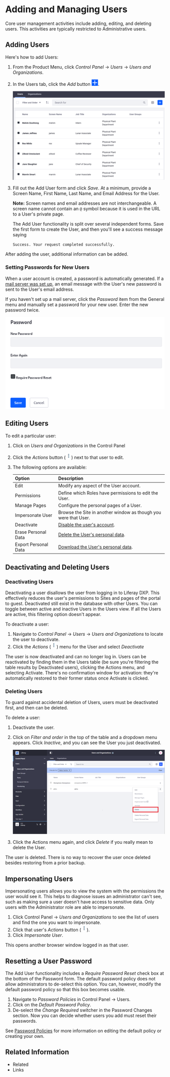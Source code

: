 # Adding and Managing Users

Core user management activities include adding, editing, and deleting users. This activities are typically restricted to Administrative users.

## Adding Users

Here's how to add Users:

1. From the Product Menu, click *Control Panel* &rarr; *Users* &rarr; *Users and Organizations*.
1. In the Users tab, click the *Add* button ![Add](../../../images/icon-add.png).

    ![Add Users from the Users and Organizations section of the Control Panel.](./adding-and-managing-users/images/01.png)

1. Fill out the Add User form and click *Save*. At a minimum, provide a Screen Name, First Name, Last Name, and Email Address for the User.

    **Note:** Screen names and email addresses are not interchangeable. A screen name cannot contain an `@` symbol because it is used in the URL to a User's private page.

    The Add User functionality is split over several independent forms. Save the first form to create the User, and then you'll see a success message saying

    ```
    Success. Your request completed successfully.
    ```

After adding the user, additional information can be added.

### Setting Passwords for New Users

When a user account is created, a password is automatically generated. If a [mail server was set up](../system-management/05-server-administration.md), an email message with the User's new password is sent to the User's email address.

If you haven't set up a mail server, click the *Password* item from the General menu and manually set a password for your new user. Enter the new password twice.

![Enter the password twice to manually set the password for a user. If the Password Policy you're using is configured to allow it, select whether to require the user to reset their password the first time they sign in to the portal.](./adding-and-managing-users/images/03.png)

## Editing Users

To edit a particular user:

1. Click on *Users and Organizations* in the Control Panel

1. Click the *Actions* button (![Actions](../../../images/icon-actions.png)) next to that user to edit.

1. The following options are available:

    | Option | Description |
    | --- | --- |
    | Edit | Modify any aspect of the User account. |
    | Permissions | Define which Roles have permissions to edit the User. |
    | Manage Pages | Configure the personal pages of a User. |
    | Impersonate User <!-- might require another article covering this topic? --> | Browse the Site in another window as though you were that User. |
    | Deactivate | [Disable the user's account](#deactivating-users). |
    | Erase Personal Data | [Delete the User's personal data](./03-managing-user-data/01-intro.md). |
    | Export Personal Data | [Download the User's personal data](./03-managing-user-data/03-exporting-user-data.md). |

<!-- Now you can test that User's permissions or other settings to make sure you've configured things properly. -->

<!-- The User is still in your database along with all the rest of your Users, but user cannot sign in to the portal. You can toggle between active and inactive Users in the Users view. If all the Users are active, this filtering option doesn't appear. -->

<!-- Consider moving this info to a separate article on "Deactivating / Deleting Users"

![You can choose whether to view active or inactive (deactivated) portal users in the users list found at *Product Menu* &rarr; *Control Panel* &rarr; *Users* &rarr; *Users and Organizations*.](./images/04.png)

-->

## Deactivating and Deleting Users

### Deactivating Users

Deactivating a user disallows the user from logging in to Liferay DXP. This effectively reduces the user's permissions to Sites and pages of the portal to guest. Deactivated still exist in the database with other Users. You can toggle between active and inactive Users in the Users view. If all the Users are active, this filtering option doesn't appear.

To deactivate a user:

1. Navigate to *Control Panel* &rarr; *Users* &rarr; *Users and Organizations* to locate the user to deactivate.
1. Click the *Actions* (![Actions](../../../images/icon-actions.png)) menu for the User and select *Deactivate*

The user is now deactivated and can no longer log in. Users can be reactivated by finding them in the Users table (be sure you're filtering the table results by Deactivated users), clicking the Actions menu, and selecting Activate. There's no confirmation window for activation: they're automatically restored to their former status once Activate is clicked.

### Deleting Users

To guard against accidental deletion of Users, users must be deactivated first, and then can be deleted.

To delete a user:

1. Deactivate the user.
1. Click on *Filter and order* in the top of the table and a dropdown menu appears. Click *Inactive*, and you can see the User you just deactivated.

    ![In order to delete users, first filter to show users that are inactive or that have been deactivated.](./adding-and-managing-users/images/05.png)

1. Click the Actions menu again, and click *Delete* if you really mean to delete the User.

The user is deleted. There is no way to recover the user once deleted besides restoring from a prior backup.

## Impersonating Users

Impersonating users allows you to view the system with the permissions the user would see it. This helps to diagnose issues an administrator can't see, such as making sure a user doesn't have access to sensitive data. Only users with the Administrator role are able to impersonate.

1. Click Control Panel &rarr; *Users and Organizations* to see the list of users and find the one you want to impersonate.
1. Click that user's *Actions* button (![Actions](../../../images/icon-actions.png)).
1. Click *Impersonate User*.

This opens another browser window logged in as that user.

## Resetting a User Password

The Add User functionality includes a *Require Password Reset* check box at the bottom of the Password form. The default password policy does not allow administrators to de-select this option. You can, however, modify the default password policy so that this box becomes usable.

1. Navigate to *Password Policies* in Control Panel &rarr; Users.
1. Click on the *Default Password Policy*.
1. De-select the *Change Required* switcher in the Password Changes section. Now you can decide whether users you add must reset their passwords.

See [Password Policies](../../devops/password-policies.md) for more information on editing the default policy or creating your own.

## Related Information

* Related
* Links

